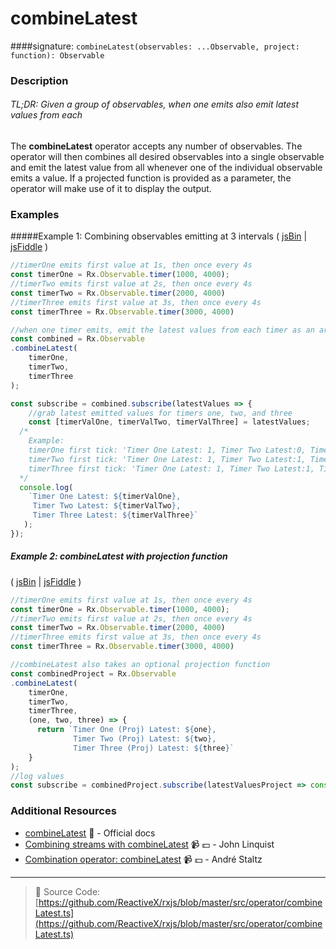# combineLatest
####signature: `combineLatest(observables: ...Observable, project: function): Observable`

### Description

###### TL;DR: Given a group of observables, when one emits also emit latest values from each

The **combineLatest** operator accepts any number of observables. The operator will then combines all desired 
observables into a single observable and emit the latest value from all whenever one of the individual observable 
emits a value. If a projected function is provided as a parameter, the operator will make use of it to display the output.

### Examples

#####Example 1: Combining observables emitting at 3 intervals
( [jsBin](http://jsbin.com/zupiqozaro/1/edit?js,console) | [jsFiddle](https://jsfiddle.net/btroncone/mygy9j86/) )

```js
//timerOne emits first value at 1s, then once every 4s
const timerOne = Rx.Observable.timer(1000, 4000);
//timerTwo emits first value at 2s, then once every 4s
const timerTwo = Rx.Observable.timer(2000, 4000)
//timerThree emits first value at 3s, then once every 4s
const timerThree = Rx.Observable.timer(3000, 4000)

//when one timer emits, emit the latest values from each timer as an array
const combined = Rx.Observable
.combineLatest(
    timerOne,
    timerTwo,
    timerThree
);

const subscribe = combined.subscribe(latestValues => {
	//grab latest emitted values for timers one, two, and three
	const [timerValOne, timerValTwo, timerValThree] = latestValues;
  /*
  	Example:
    timerOne first tick: 'Timer One Latest: 1, Timer Two Latest:0, Timer Three Latest: 0
    timerTwo first tick: 'Timer One Latest: 1, Timer Two Latest:1, Timer Three Latest: 0
    timerThree first tick: 'Timer One Latest: 1, Timer Two Latest:1, Timer Three Latest: 1
  */
  console.log(
    `Timer One Latest: ${timerValOne}, 
     Timer Two Latest: ${timerValTwo}, 
     Timer Three Latest: ${timerValThree}`
   );
});
```

##### Example 2: combineLatest with projection function

( [jsBin](http://jsbin.com/codotapula/1/edit?js,console) | [jsFiddle](https://jsfiddle.net/btroncone/uehasmb6/) )

```js
//timerOne emits first value at 1s, then once every 4s
const timerOne = Rx.Observable.timer(1000, 4000);
//timerTwo emits first value at 2s, then once every 4s
const timerTwo = Rx.Observable.timer(2000, 4000)
//timerThree emits first value at 3s, then once every 4s
const timerThree = Rx.Observable.timer(3000, 4000)

//combineLatest also takes an optional projection function
const combinedProject = Rx.Observable
.combineLatest(
    timerOne,
    timerTwo,
    timerThree,
    (one, two, three) => {
      return `Timer One (Proj) Latest: ${one}, 
              Timer Two (Proj) Latest: ${two}, 
              Timer Three (Proj) Latest: ${three}`
    }
);
//log values
const subscribe = combinedProject.subscribe(latestValuesProject => console.log(latestValuesProject));
```


### Additional Resources
* [combineLatest](http://reactivex.io/rxjs/class/es6/Observable.js~Observable.html#instance-method-combineLatest) :newspaper: - Official docs
* [Combining streams with combineLatest](https://egghead.io/lessons/rxjs-combining-streams-with-combinelatest?course=step-by-step-async-javascript-with-rxjs) :video_camera: :dollar: - John Linquist
* [Combination operator: combineLatest](https://egghead.io/lessons/rxjs-combination-operator-combinelatest?course=rxjs-beyond-the-basics-operators-in-depth) :video_camera: :dollar: - André Staltz

---
> :file_folder: Source Code:  [https://github.com/ReactiveX/rxjs/blob/master/src/operator/combineLatest.ts](https://github.com/ReactiveX/rxjs/blob/master/src/operator/combineLatest.ts)